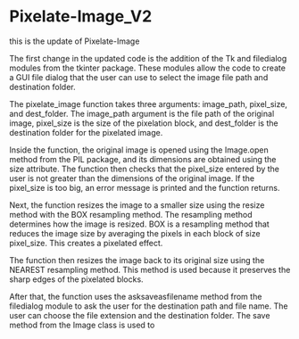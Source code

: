 # Pixelate-Image_V2
this is the update of Pixelate-Image

The first change in the updated code is the addition of the Tk and filedialog modules from the tkinter package. These modules allow the code to create a GUI file dialog that the user can use to select the image file path and destination folder.

The pixelate_image function takes three arguments: image_path, pixel_size, and dest_folder. The image_path argument is the file path of the original image, pixel_size is the size of the pixelation block, and dest_folder is the destination folder for the pixelated image.

Inside the function, the original image is opened using the Image.open method from the PIL package, and its dimensions are obtained using the size attribute. The function then checks that the pixel_size entered by the user is not greater than the dimensions of the original image. If the pixel_size is too big, an error message is printed and the function returns.

Next, the function resizes the image to a smaller size using the resize method with the BOX resampling method. The resampling method determines how the image is resized. BOX is a resampling method that reduces the image size by averaging the pixels in each block of size pixel_size. This creates a pixelated effect.

The function then resizes the image back to its original size using the NEAREST resampling method. This method is used because it preserves the sharp edges of the pixelated blocks.

After that, the function uses the asksaveasfilename method from the filedialog module to ask the user for the destination path and file name. The user can choose the file extension and the destination folder. The save method from the Image class is used to

